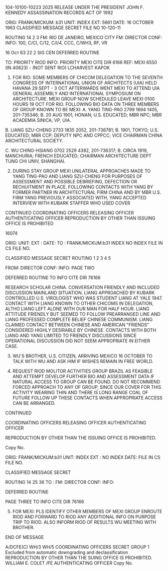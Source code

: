 104-10100-10223
2025 RELEASE UNDER THE PRESIDENT JOHN F. KENNEDY ASSASSINATION RECORDS ACT OF 1992

ORIG: FRANK/MICKUM: b31
UNIT: INDEX
EXT: 5661
DATE: 16 OCTOBER 1963
CLASSIFIED MESSAGE
SECRET
FILE NO 10-120-11

ROUTING
14
2
3
FM: RIO DE JANEIRO, MEXICO CITY
FM: DIRECTOR
CONF:
INFO:  100, C/CI, C/12, C/I/4, CCC, C/WH3, RF, VR

16 Ост 63 22 2
SIG CEN
DEFERRED
ROUTINE

TO: PRIORITY RIOD INFO:  PRIORITY MEXI
CITE DIR 6166
REF: MEXI 6550 (IN 40823) - (NOT SENT RIO)
LCHARVEST KAPOK

1. FOR RIO: SOME MEMBERS OF CHICOM DELEGATION TO THE SEVENTH CONGRESS
OF INTERNATIONAL UNION OF ARCHITECTS (UIA) HELD HAVANA 29 SEPT - 3 OCT AFTERWARDS
WENT MEXI TO ATTEND UIA GENERAL ASSEMBLY AND INTERNATIONAL SYMPOSIUM ON
ARCHITECTURE. MEXI GROUP NOW SCHEDULED LEAVE MEXI 0100 HOURS 19 OCT FOR RIO.
FOLLOWING BIO DATA ON THREE MEMBERS OF GROUP KNOWN TO BE MEXI:
A. YANG TING-PAO 2799 1694 1405, 201-735346; B. 20 AUG 1901, HONAN;
U.S. EDUCATED; MBR NPC; MBR ACADEMIA SINICA; VP, UIA.

B. LIANG SZU-CHENG 2733 1835 2052, 201-736781; B. 1901, TOKYO; U.S.
EDUCATED; MBR CCP; DEPUTY NPC AND CPPCC; VICE CHAIRMAN CHINA ARCHITECTURAL SOCIETY.

C. WU CHING-HSIANG 0702 2529 4382, 201-736317; B. CIRCA 1919, MANCHURIA;
FRENCH EDUCATED; CHAIRMAN ARCHITECTURE DEPT TUNG CHI UNIV, SHANGHAI.

2. DURING STAY GROUP MEXI UNILATERAL APPROACHES MADE TO YANG TING-PAO
AND LIANG SZU-CHENG FOR PURPOSES OF ASSESSMENT AND POSSIBLE DEBRIEFING,
DEFECTION OR RECHUITMENT IN PLACE. FOLLOWING CONTACTS WITH YANG BY FORMER
PARTNER IN ARCHITECTURAL FIRM CHINA AND BY MBR U.S. FIRM YANG PREVIOUSLY
ASSOCIATED WITH, YANG ACCEPTED INTERVIEW WITH KUBARK STAFFER WHO USED COVER

CONTINUED
COORDINATING OFFICERS
RELEASING OFFICER
AUTHENTICATING
OFFICER
REPRODUCTION BY OTHER THAN ISSUING OFFICE IS PROHIBITED

16074

ORIG:
UNIT:
EXT :
DATE:
TO :
FRANK/MICKUM:b31
INDEX
NO INDEX
FILE IN CS FILE NO.

CLASSIFIED MESSAGE
SECRET
ROUTING
1
2
3
4
5

FROM: DIRECTOR
CONF:
INFO:
PAGE TWO

DEFERRED
ROUTINE
TO
INFO
CITE DIR 76166

RESEARCH SCHOLAR CHINA. CONVERSATION FRIENDLY AND INCLUDED DISCUSSION MAINLAND
SITUATION. LIANG APPROACHED BY KUBARK CONTROLLED U.S. VIROLOGIST WHO WAS STUDENT
LIANG AT YALE 1947. CONTACT WITH LIANG KNOWN TO OTHER CHICOMS IN DELEGATION,
ALTHO LIANG LEFT ALONE WITH OUR MAN FOR HALF HOUR. LIANG ATTITUDE FRIENDLY BUT
SEEMED TO FOLLOW PREARRANGED LINE AND LIANG PROFESSED COMPLETE BELIEF CHINESE
COMMUNISM. LIANG CLAIMED CONTACT BETWEEN CHINESE AND AMERICAN "FRIENDS" CONSIDERED
HIGHLY DESIRABLE BY CHINESE. CONTACTS WITH BOTH LIANG AND YANG LIMITED TO
FRIENDLY DISCUSSIONS SINCE OPERATIONAL DISCUSSION DID NOT SEEM APPROPRIATE IN
EITHER CASE.

3. WU'S BROTHER, U.S. CITIZEN, ARRIVING MEXICO 16 OCTOBER TO TALK WITH
WU AND ASK HIM IF WISHES REMAIN IN FREE WORLD.

4. REQUEST RIOD MOLITOR ACTIVITIES GROUP BRAZIL AS FEASIBLE AND ATTEMPT
DEVELOP FURTHER BIO AND ASSESSMENT DATA IF NATURAL ACCESS TO GROUP CAN BE FOUND.
DO NOT RECOMMEND FORCED APPROACH TO ANY OF GROUP, SINCE OUR COVER FOR THIS
ACTIVITY WEARING THIN AND THERE IS LONG RANGE COAL OF FUTURE FOLLOW UP THESE
CONTACTS WHEN APPROPRIATE ACCESS CAN BE ARRANGED.

CONTINUED

COORDINATING OFFICERS
RELEASING OFFICER
AUTHENTICATING
OFFICER

REPRODUCTION BY OTHER THAN THE ISSUING OFFICE IS PROHIBITED.

Copy No.

ORIG: FRANK/MICKUM:b31
UNIT: INDEX
EXT : NO INDEX
DATE: FILE IN CS FILE NO.

CLASSIFIED MESSAGE
SECRET

ROUTING
14
25
36
TO :
FM: DIRECTOR
CONF:
INFO:

DEFERRED
ROUTINE

PAGE THREE
TO
INFO
CITE DIR 76166

5. FOR MEXI: PLS IDENTIFY OTHER MEMBERS OF MEXI GROUP ENROUTE RIOD AND
FORWARD TO RIOD ANY ADDITIONAL INFO ON PURPOSE TRIP TO RIOD. ALSO INFORM RIOD
OF RESULTS WU MEETING WITH BROTHER.

END OF MESSAGE

A/DCFE(C)
WH/3
WH/5
COORDINATING OFFICERS
SECRET
GROUP 1
Excluded from automatic
downgrading and
declassification
REPRODUCTION BY OTHER THAN THE SUING OFFICE IS PROHIBITED.
WILLIAM E. COLET
/FE
AUTHENTICATING
OFFICER
Copy No.
